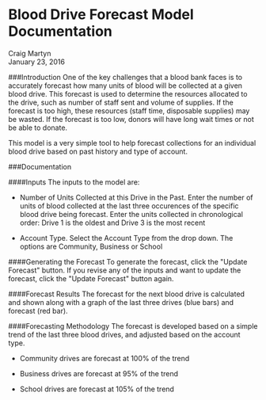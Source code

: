 # Blood Drive Forecast Model Documentation
Craig Martyn  
January 23, 2016  

###Introduction
One of the key challenges that a blood bank faces is to accurately forecast how many units of blood will be collected at a given blood drive. This forecast is used to determine the resources allocated to the drive, such as number of staff sent and volume of supplies. If the forecast is too high, these resources (staff time, disposable supplies) may be wasted. If the forecast is too low, donors will have long wait times or not be able to donate.

This model is a very simple tool to help forecast collections for an individual blood drive based on past history and type of account.

###Documentation

####Inputs
The inputs to the model are:

* Number of Units Collected at this Drive in the Past. Enter the number of units of blood collected at the last three occurences of the specific blood drive being forecast. Enter the units collected in chronological order: Drive 1 is the oldest and Drive 3 is the most recent

* Account Type. Select the Account Type from the drop down. The options are Community, Business or School

####Generating the Forecast
To generate the forecast, click the "Update Forecast" button. If you revise any of the inputs and want to update the forecast, click the "Update Forecast" button again.

####Forecast Results
The forecast for the next blood drive is calculated and shown along with a graph of the last three drives (blue bars) and forecast (red bar).

####Forecasting Methodology
The forecast is developed based on a simple trend of the last three blood drives, and adjusted based on the account type.

* Community drives are forecast at 100% of the trend

* Business drives are forecast at 95% of the trend

* School drives are forecast at 105% of the trend
